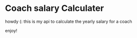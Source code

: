 # Coach salary Calculater

howdy (: this is my api to calculate the yearly salary for a coach 

enjoy!
